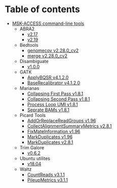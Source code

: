 # Table of contents

* [MSK-ACCESS command-line tools](README.md)
  * ABRA2
    * [v2.17](../abra2_2.17/README.md)
	* [v2.19](../abra2_2.19/README.md)
  * Bedtools
	* [genomecov v2.28.0_cv2](../bedtools_genomecov_v2.28.0_cv2/README.md)
	* [merge v2.28.0_cv2](../bedtools_merge_v2.28.0_cv2/README.md)
  * Disambiguate
    * [v1.0.0](../disambiguate_1.0.0/README.md)
  * GATK
    * [ApplyBQSR v4.1.2.0](../gatk_ApplyBQSR_4.1.2.0/README.md)
    * [BaseRecalibrator v4.1.2.0](../gatk_BaseRecalibrator_4.1.2.0/README.md)
  * Marianas
    * [Collapsing First Pass v1.8.1](../marianas_collapsing_first_pass_1.8.1/README.md)
    * [Collapsing Second Pass v1.8.1](../marianas_collapsing_second_pass_1.8.1/README.md)
    * [Process Loop UMI v1.8.1](../marianas_process_loop_umi_1.8.1/README.md)
    * [Seprate BAMs v1.8.1](../marianas_separate_bams_1.8.1/README.md)
  * Picard Tools 
    * [AddOrReplaceReadGroups v1.96](../picard_add_or_replace_read_groups_1.96/README.md)
    * [CollectAlignmentSummaryMetrics v2.8.1](../picard_collect_alignment_summary_metrics_2.8.1/README.md)
    * [FixMateInformation v1.96](../picard_fix_mate_information_1.96/README.md)
    * [MarkDuplicates v1.96](../picard_mark_duplicates_1.96/README.md)
    * [MarkDuplicates v2.8.1](../picard_mark_duplicates_2.8.1/README.md)
  * Trim Galore
    * [v0.6.2](../trim_galore_0.6.2/README.md)
  * Ubuntu utilites
    * [v18.04](../utilities_ubuntu_18.04/README.md)
  * Waltz
    * [CountReads v3.1.1](../waltz_count_reads_3.1.1/README.md)
    * [PileupMetrics v3.1.1](../waltz_pileupmatrices_3.1.1/README.md)
